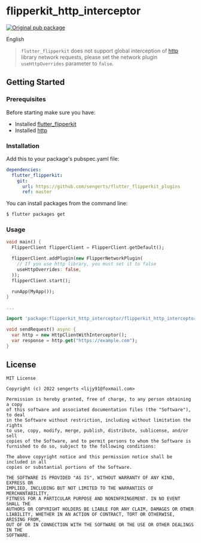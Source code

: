 # flipperkit_http_interceptor

[![Original pub package](https://img.shields.io/pub/v/flipperkit_http_interceptor.svg)](https://pub.dartlang.org/packages/flipperkit_http_interceptor)

English

> `flutter_flipperkit` does not support global interception of [http](https://github.com/dart-lang/http) library network requests, please set the network plugin `useHttpOverrides` parameter to `false`.

## Getting Started

### Prerequisites

Before starting make sure you have:

- Installed [flutter_flipperkit](https://github.com/leanflutter/flutter_flipperkit)
- Installed [http](https://github.com/dart-lang/http)

### Installation

Add this to your package's pubspec.yaml file:

```yaml
dependencies:
  flutter_flipperkit:
    git:
      url: https://github.com/sengerts/flutter_flipperkit_plugins
      ref: master
```

You can install packages from the command line:

```bash
$ flutter packages get
```

### Usage

```dart
void main() {
  FlipperClient flipperClient = FlipperClient.getDefault();

  flipperClient.addPlugin(new FlipperNetworkPlugin(
    // If you use http library, you must set it to false
    useHttpOverrides: false,
  ));
  flipperClient.start();

  runApp(MyApp());
}

...

```

```dart
import 'package:flipperkit_http_interceptor/flipperkit_http_interceptor.dart';

void sendRequest() async {
  var http = new HttpClientWithInterceptor();
  var response = http.get("https://example.com");
}
```

## License

```
MIT License

Copyright (c) 2022 sengerts <lijy91@foxmail.com>

Permission is hereby granted, free of charge, to any person obtaining a copy
of this software and associated documentation files (the "Software"), to deal
in the Software without restriction, including without limitation the rights
to use, copy, modify, merge, publish, distribute, sublicense, and/or sell
copies of the Software, and to permit persons to whom the Software is
furnished to do so, subject to the following conditions:

The above copyright notice and this permission notice shall be included in all
copies or substantial portions of the Software.

THE SOFTWARE IS PROVIDED "AS IS", WITHOUT WARRANTY OF ANY KIND, EXPRESS OR
IMPLIED, INCLUDING BUT NOT LIMITED TO THE WARRANTIES OF MERCHANTABILITY,
FITNESS FOR A PARTICULAR PURPOSE AND NONINFRINGEMENT. IN NO EVENT SHALL THE
AUTHORS OR COPYRIGHT HOLDERS BE LIABLE FOR ANY CLAIM, DAMAGES OR OTHER
LIABILITY, WHETHER IN AN ACTION OF CONTRACT, TORT OR OTHERWISE, ARISING FROM,
OUT OF OR IN CONNECTION WITH THE SOFTWARE OR THE USE OR OTHER DEALINGS IN THE
SOFTWARE.
```
